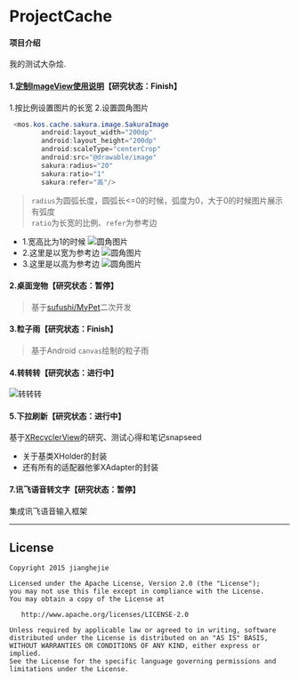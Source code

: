 # ProjectCache

#### 项目介绍
我的测试大杂烩.

#### 1.[定制ImageView使用说明](https://blog.csdn.net/zull_kos_mos/article/details/80788701)【研究状态：Finish】

1.按比例设置图片的长宽
2.设置圆角图片
```java
 <mos.kos.cache.sakura.image.SakuraImage
        android:layout_width="200dp"
        android:layout_height="200dp"
        android:scaleType="centerCrop"
        android:src="@drawable/image"
        sakura:radius="20"
        sakura:ratio="1"
        sakura:refer="高"/>
```
> `radius`为圆弧长度，圆弧长<=0的时候，弧度为0，大于0的时候图片展示有弧度
><br/> `ratio`为长宽的比例、`refer`为参考边

- 1.宽高比为1的时候
![圆角图片](https://github.com/KosmoSakura/ProjectCache/blob/master/show/circle_1.png)
- 2.这里是以宽为参考边
![圆角图片](https://github.com/KosmoSakura/ProjectCache/blob/master/show/circle_2.png)
- 3.这里是以高为参考边
![圆角图片](https://github.com/KosmoSakura/ProjectCache/blob/master/show/circle_3.png)

#### 2.桌面宠物【研究状态：暂停】
>  基于[sufushi/MyPet](https://github.com/sufushi/MyPet)二次开发

#### 3.粒子雨【研究状态：Finish】
> 基于Android `canvas`绘制的粒子雨

#### 4.转转转【研究状态：进行中】
![转转转](https://github.com/KosmoSakura/ProjectCache/blob/master/show/Whorl.gif)

#### 5.下拉刷新【研究状态：进行中】
基于[XRecyclerView](https://github.com/XRecyclerView/XRecyclerView)的研究、测试心得和笔记snapseed
- 关于基类XHolder的封装
- 还有所有的适配器他爹XAdapter的封装

#### 7.讯飞语音转文字【研究状态：暂停】
集成讯飞语音输入框架

-------
License
-------

    Copyright 2015 jianghejie
    
    Licensed under the Apache License, Version 2.0 (the "License");
    you may not use this file except in compliance with the License.
    You may obtain a copy of the License at
    
       http://www.apache.org/licenses/LICENSE-2.0
    
    Unless required by applicable law or agreed to in writing, software
    distributed under the License is distributed on an "AS IS" BASIS,
    WITHOUT WARRANTIES OR CONDITIONS OF ANY KIND, either express or implied.
    See the License for the specific language governing permissions and
    limitations under the License.